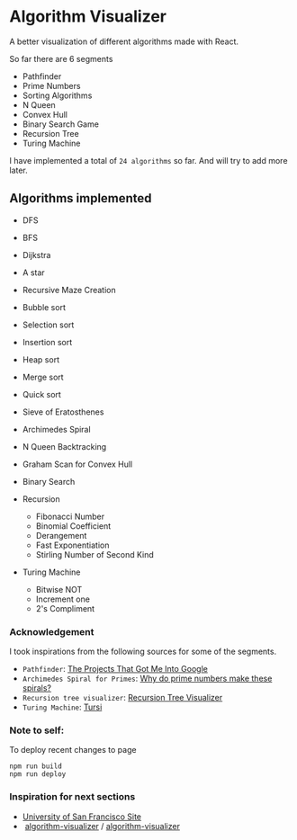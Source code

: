 

# Algorithm Visualizer

A better visualization of different algorithms made with React. 



So far there are 6 segments  
- Pathfinder
- Prime Numbers
- Sorting Algorithms
- N Queen
- Convex Hull
- Binary Search Game
- Recursion Tree
- Turing Machine

I have implemented a total of `24 algorithms` so far. And will try to add more later.  

## Algorithms implemented 

- DFS
- BFS
- Dijkstra
- A star
- Recursive Maze Creation
- Bubble sort
- Selection sort
- Insertion sort
- Heap sort
- Merge sort
- Quick sort
- Sieve of Eratosthenes
- Archimedes Spiral
- N Queen Backtracking
- Graham Scan for Convex Hull
- Binary Search
- Recursion
  - Fibonacci Number
  - Binomial Coefficient
  - Derangement
  - Fast Exponentiation
  - Stirling Number of Second Kind

- Turing Machine
  - Bitwise NOT
  - Increment one
  - 2's Compliment






### Acknowledgement

I took inspirations from the following sources for some of the segments.
- `Pathfinder`: [The Projects That Got Me Into Google](https://youtu.be/n4t_-NjY_Sg)
- `Archimedes Spiral for Primes`: [Why do prime numbers make these spirals? ](https://youtu.be/EK32jo7i5LQ)
- `Recursion tree visualizer`: [Recursion Tree Visualizer](https://github.com/brpapa/recursion-tree-visualizer)
- `Turing Machine`: [Tursi](https://github.com/schaetzc/tursi)

### Note to self:

To deploy recent changes to page

```
npm run build
npm run deploy
```



### Inspiration for next sections

- [University of San Francisco Site](https://www.cs.usfca.edu/~galles/visualization/Algorithms.html) 
- ​    [algorithm-visualizer](https://github.com/algorithm-visualizer)    /      [algorithm-visualizer](https://github.com/algorithm-visualizer/algorithm-visualizer)     

